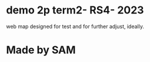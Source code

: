 # demo 2p term2- RS4- 2023

web map designed for test and for further adjust, ideally.

# Made by SAM

